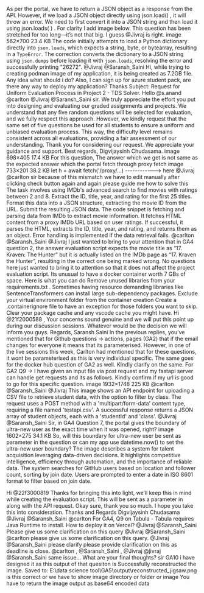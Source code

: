 As per the portal, we have to return a JSON object as a response from the API. However, if we load a JSON object directly using json.load() , it will throw an error. We need to first convert it into a JSON string and then load it using json.loads( ) . For clarity I add image below. This question has been stretched for too long—it’s not that big. I guess @Jivraj is right. image 562×700 23.4 KB
The code initially attempts to load a Python dictionary directly into `json.loads`, which expects a string, byte, or bytearray, resulting in a `TypeError`.  The correction converts the dictionary to a JSON string using `json.dumps` before loading it with `json.loads`, resolving the error and successfully printing "26272".
@Jivraj @Saransh_Saini Hi, while trying to creating podman image of my application, it is being created as 7.2GB file. Any idea what should i do? Also, I can sign up for azure student pack, are there any way to deploy my application? Thanks
Subject: Request for Uniform Evaluation Process in Project 2 - TDS Solver. Hello @s.anand @carlton @Jivraj @Saransh_Saini sir. We truly appreciate the effort you put into designing and evaluating our graded assignments and projects. We understand that any five random questions will be selected for evaluation, and we fully respect this approach. However, we kindly request that the same set of five questions be used for all students to ensure a uniform and unbiased evaluation process. This way, the difficulty level remains consistent across all evaluations, providing a fair assessment of our understanding. Thank you for considering our request. We appreciate your guidance and support. Best regards, Digvijaysinh Chudasama.
image 698×405 17.4 KB For this question, The answer which we get is not same as the expected answer which the portal fetch through proxy fetch image 733×201 38.2 KB let h = await fetch('/proxy/…) ------------> here @Jivraj @carlton sir because of this mismatch we have to edit manually after clicking check button again and again please guide me how to solve this
The task involves using IMDb's advanced search to find movies with ratings between 2 and 8. Extract the ID, title, year, and rating for the first 25 titles.  Format this data into a JSON structure, extracting the movie ID from the URL.  Submit the resulting JSON data.
The code snippet is fetching and parsing data from IMDb to extract movie information. It fetches HTML content from a proxy IMDb URL based on user ratings. If successful, it parses the HTML, extracts the ID, title, year, and rating, and returns them as an object. Error handling is implemented if the data retrieval fails.
@carlton @Saransh_Saini @Jivraj I just wanted to bring to your attention that in GA4 question 2, the answer evaluation script expects the movie title as “17. Kraven: The Hunter” but it is actually listed on the IMDb page as “17. Kraven the Hunter”, resulting in the correct one being marked wrong. No questions here just wanted to bring it to attention so that it does not affect the project evaluation script.
Its unusual to have a docker container worth 7 GBs of space. Here is what you can do Remove unused libraries from your requirements.txt . Sometimes having resource demanding libraries like SentenceTransformers can install large sub-dependency packages. Exclude your virtual environment folder from the container creation Create a .containerignore file to have an exception for those folders you want to skip. Clear your package cache and any vscode cache you might have.
Hi @21f2000588 , Your concerns sound genuine and we will put this point up during our discussion sessions. Whatever would be the decision we will inform you guys. Regards, Saransh Saini
In the previous replies, you’ve mentioned that for Github questions → actions, pages (GA2) that if the email changes for everyone it means that its parameterised. However, in one of the live sessions this week, Carlton had mentioned that for these questions, it wont be parameterised as this is very individual specific. The same goes for the docker hub question of GA2 as well. KIndly clarify on the same. For GA2 Q9 → I have given an input file via post request and my fastapi server can handle get requests and its as follows. Kindly confirm if my url is good to go for this specific question. image 1932×1748 225 KB @carlton @Saransh_Saini @Jivraj
This image shows an API endpoint for uploading a CSV file to retrieve student data, with the option to filter by class. The request uses a POST method with a 'multipart/form-data' content type, requiring a file named 'testapi.csv'. A successful response returns a JSON array of student objects, each with a 'studentId' and 'class'.
@Jivraj @Saransh_Saini Sir, in GA4 Question 7, the portal gives the boundary of ultra-new user as the exact time when it was opened, right? image 1602×275 34.1 KB So, will this boundary for ultra-new user be sent as parameter in the question or can my app use datetime.now() to set the ultra-new user boundary?
The image describes a system for talent acquisition leveraging data-driven decisions. It highlights competitive intelligence, efficiency through automation, and the importance of reliable data.  The system searches for GitHub users based on location and follower count, sorting by join date. Users are prompted to enter a date in ISO 8601 format to filter based on join date.

Hi @22f3000819 Thanks for bringing this into light, we’ll keep this in mind while creating the evaluation script.
This will be sent as a parameter in along with the API request.
Okay sure, thank you so much. I hope you take this into consideration. Thanks and Regards Digvijaysinh Chudasama
@Jivraj @Saransh_Saini @carlton For GA4, Q9 on Tabula - Tabula requires Java Runtime to install. How to deploy it on Vercel?
@Jivraj @Saransh_Saini Please give us some clarification on this query
@Jivraj @Saransh_Saini @carlton please give us some clarification on this query.
@Jivraj @Saransh_Saini please clarify
please provide clarification on this as deadline is close. @carlton , @Saransh_Saini , @Jivraj
@jivraj @Saransh_Saini same issue… What are your final thoughts?
sir GA10 i have designed it as this output of that quesiton is Successfully reconstructed the image. Saved to: E:\data science tool\GA5\output\reconstructed_jigsaw.png is this correct or we have to show image directory or folder or image
You have to return the image output as base64 encoded data
